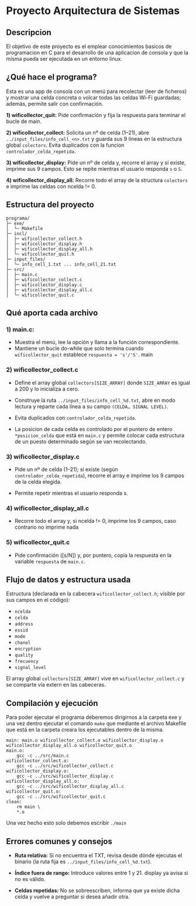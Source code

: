 # Proyecto Arquitectura de Sistemas
## Descripcion
El objetivo de este proyecto es el emplear conocimientos basicos de programacion en C para el desarrollo 
de una aplicacion de consola y que la misma pueda ser ejecutada en un entorno linux.
## ¿Qué hace el programa?
Esta es una app de consola con un menú para recolectar (leer de ficheros) y mostrar una celda concreta o volcar todas las celdas Wi-Fi guardadas; además, permite salir con confirmación. 

**1) wificollector_quit:** Pide confirmación y fija la respuesta para terminar el bucle de main.

**2) wificollector_collect:** Solicita un nº de celda (1–21), abre `../input_files/info_cell_<n>.txt` y guarda sus 9 líneas en la estructura global `colectors`. 
Evita duplicados con la funcion `controlador_celda_repetida`.

**3) wificollector_display:** Pide un nº de celda y, recorre el array y si existe, imprime sus 9 campos. 
Esto se repite mientras el usuario responda `s` o `S`.

**4) wificollector_display_all:** Recorre todo el array de la structura `colectors` e imprime las celdas con ncelda != 0.
 


## Estructura del proyecto
```
programa/
├─ exe/
│  └─ Makefile
├─ incl/
│  ├─ wificollector_collect.h
│  ├─ wificollector_display.h
│  ├─ wificollector_display_all.h
│  └─ wificollector_quit.h
├─ input_files/
│  └─ info_cell_1.txt ... info_cell_21.txt
├─ src/
│  ├─ main.c
│  ├─ wificollector_collect.c
│  ├─ wificollector_display.c
│  ├─ wificollector_display_all.c
│  └─ wificollector_quit.c
```

## Qué aporta cada archivo
### 1) main.c: 
* Muestra el menú, lee la opción y llama a la función correspondiente.
* Mantiene un bucle do-while que solo termina cuando `wificollector_quit` establece `respuesta = 's'/'S'`.
 main

### 2) wificollector_collect.c
* Define el array global `collectors[SIZE_ARRAY]` donde `SIZE_ARRAY` es igual a 200 y lo inicializa a cero.

* Construye la ruta `../input_files/info_cell_%d.txt`, abre en modo lectura y reparte cada línea a su campo `(CELDA… SIGNAL LEVEL)`.

* Evita duplicados con `controlador_celda_repetida`.

* La posicion de cada celda es controlado por el puntero de entero `*posicion_celda` que está en `main.c`
y permite colocar cada estructura de un puesto determinado según se van recolectando.

### 3) wificollector_display.c
* Pide un nº de celda (1–21); si existe (según `controlador_celda_repetida`), recorre el array e imprime los 9 campos de la celda elegida.

* Permite repetir mientras el usuario responda s.

### 4) wificollector_display_all.c
* Recorre todo el array y, si ncelda != 0, imprime los 9 campos, caso contrario no imprime nada

### 5) wificollector_quit.c
* Pide confirmación ([s/N]) y, por puntero, copia la respuesta en la variable `respuesta` de `main.c`.

## Flujo de datos y estructura usada
Estructura (declarada en la cabecera `wificollector_collect.h`; visible por sus campos en el código):
* `ncelda`
* `celda` 
* `address` 
* `essid` 
* `mode` 
* `chanel` 
* `encryption` 
* `quality` 
* `frecuency` 
* `signal_level`

El array global `collectors[SIZE_ARRAY]` vive en `wificollector_collect.c` y se comparte vía extern en las cabeceras.

## Compilación y ejecución
Para poder ejecutar el programa deberemos dirigirnos a la carpeta exe y una vez dentro ejecutar el comando `make`
que mediante el archivo Makefile que está en la carpeta creara los ejecutables dentro de la misma.

````
main: main.o wificollector_collect.o wificollector_display.o wificollector_display_all.o wificollector_quit.o
main.o:
	gcc -c ../src/main.c
wificollector_collect.o:
	gcc -c ../src/wificollector_collect.c
wificollector_display.o:
	gcc -c ../src/wificollector_display.c
wificollector_display_all.o:
	gcc -c ../src/wificollector_display_all.c
wificollector_quit.o:
	gcc -c ../src/wificollector_quit.c
clean:
	rm main \
	*.o
````
Una vez hecho esto solo debemos escribir `./main`

## Errores comunes y consejos
* **Ruta relativa:** Si no encuentra el TXT, revisa desde dónde ejecutas el binario (la ruta fija es `../input_files/info_cell_%d.txt`).

* **Índice fuera de rango:** Introduce valores entre 1 y 21. display ya avisa si no es válido.

* **Celdas repetidas:** No se sobreescriben, informa que ya existe dicha celda y vuelve a preguntar si desea añadir otra. 


